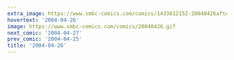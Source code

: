 ```yaml
---
extra_image: https://www.smbc-comics.com/comics/1433812152-20040426after.png
hovertext: '2004-04-26'
image: https://www.smbc-comics.com/comics/20040426.gif
next_comic: '2004-04-27'
prev_comic: '2004-04-25'
title: '2004-04-26'
---
```


